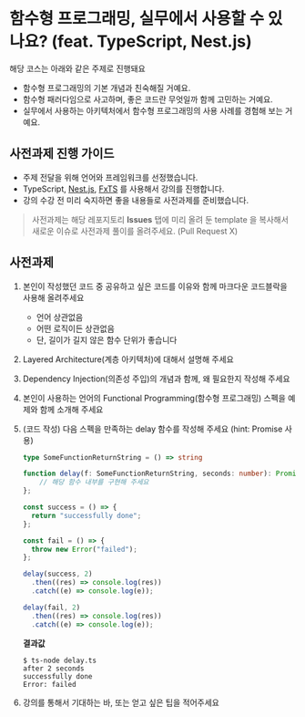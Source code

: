 # 함수형 프로그래밍, 실무에서 사용할 수 있나요? (feat. TypeScript, Nest.js)

해당 코스는 아래와 같은 주제로 진행돼요
- 함수형 프로그래밍의 기본 개념과 친숙해질 거예요.
- 함수형 패러다임으로 사고하며, 좋은 코드란 무엇일까 함께 고민하는 거예요.
- 실무에서 사용하는 아키텍처에서 함수형 프로그래밍의 사용 사례를 경험해 보는 거예요.


## 사전과제 진행 가이드
- 주제 전달을 위해 언어와 프레임워크를 선정했습니다.
- TypeScript, [Nest.js](https://docs.nestjs.com/), [FxTS](https://fxts.dev/) 를 사용해서 강의를 진행합니다.
- 강의 수강 전 미리 숙지하면 좋을 내용들로 사전과제를 준비했습니다.
> 사전과제는 해당 레포지토리 **Issues** 탭에 미리 올려 둔 template 을 복사해서 새로운 이슈로 사전과제 풀이를 올려주세요. (Pull Request X)

## 사전과제
1. 본인이 작성했던 코드 중 공유하고 싶은 코드를 이유와 함께 마크다운 코드블락을 사용해 올려주세요
   - 언어 상관없음
   - 어떤 로직이든 상관없음
   - 단, 길이가 길지 않은 함수 단위가 좋습니다
2. Layered Architecture(계층 아키텍처)에 대해서 설명해 주세요
3. Dependency Injection(의존성 주입)의 개념과 함께, 왜 필요한지 작성해 주세요
4. 본인이 사용하는 언어의 Functional Programming(함수형 프로그래밍) 스펙을 예제와 함께 소개해 주세요
5. (코드 작성) 다음 스펙을 만족하는 delay 함수를 작성해 주세요 (hint: Promise 사용) 
    ```ts
    type SomeFunctionReturnString = () => string

    function delay(f: SomeFunctionReturnString, seconds: number): Promise<string> {
        // 해당 함수 내부를 구현해 주세요
    };

    const success = () => {
      return "successfully done";
    };

    const fail = () => {
      throw new Error("failed");
    };

    delay(success, 2)
      .then((res) => console.log(res))
      .catch((e) => console.log(e));

    delay(fail, 2)
      .then((res) => console.log(res))
      .catch((e) => console.log(e));
    ```
   
    **결과값**
    ```text
    $ ts-node delay.ts
    after 2 seconds
    successfully done
    Error: failed
    ```
6. 강의를 통해서 기대하는 바, 또는 얻고 싶은 팁을 적어주세요

